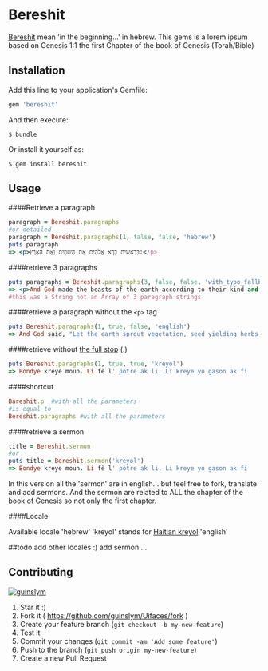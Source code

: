 # Bereshit

[Bereshit](http://en.wikipedia.org/wiki/Bereshit_(parsha)) mean 'in the beginning...' in hebrew. This gems is a lorem ipsum based on Genesis 1:1 the first Chapter of the book of Genesis (Torah/Bible)

## Installation

Add this line to your application's Gemfile:

```ruby
gem 'bereshit'
```

And then execute:

    $ bundle

Or install it yourself as:

    $ gem install bereshit

## Usage

####Retrieve a paragraph
```ruby
paragraph = Bereshit.paragraphs
#or detailed
paragraph = Bereshit.paragraphs(1, false, false, 'hebrew')
puts paragraph
=> <p>בְּרֵאשִׁית בָּרָא אֱלֹהִים אֵת הַשָּׁמַיִם וְאֵת הָאָרֶץ:</p>

```

####retrieve 3 paragraphs
```ruby
puts paragraphs = Bereshit.paragraphs(3, false, false, 'with_typo_fallback_to_english')
=> <p>And God made the beasts of the earth according to their kind and the cattle according to their kind, and all the creeping things of the ground according to their kind, and God saw that it was good.</p><p>And God said, "Let us make man in our image, after our likeness, and they shall rule over the fish of the sea and over the fowl of the heaven and over the animals and over all the earth and over all the creeping things that creep upon the earth."</p><p>And God created man in His image; in the image of God He created him; male and female He created them.</p>
#this was a String not an Array of 3 paragraph strings

```

####retrieve a paragraph without the `<p>` tag
```ruby
puts Bereshit.paragraphs(1, true, false, 'english')
=> And God said, "Let the earth sprout vegetation, seed yielding herbs and fruit trees producing fruit according to its kind in which its seed is found, on the earth," and it was so.

```

####retrieve without [the full stop](http://en.wikipedia.org/wiki/Full_stop) (.)
```ruby
puts Bereshit.paragraphs(1, true, true, 'kreyol')
=> Bondye kreye moun. Li fè l' pòtre ak li. Li kreye yo gason ak fi
```

####shortcut
```ruby
Bareshit.p  #with all the parameters
#is equal to 
Bereshit.paragraphs #with all the parameters
```

####retrieve a sermon 
```ruby
title = Bereshit.sermon
#or
puts title = Bereshit.sermon('kreyol')
=> Bondye kreye moun. Li fè l' pòtre ak li. Li kreye yo gason ak fi
```
In this version all the 'sermon' are in english... but feel free to fork, translate and add sermons.
And the sermon are related to ALL the chapter of the book of Genesis so not only the first chapter.

####Locale

Available locale
'hebrew'
'kreyol' stands for [Haitian kreyol](http://en.wikipedia.org/wiki/Haitian_Creole)
'english'


##todo
add other locales :)
add sermon ...


## Contributing

[![guinslym](https://s3.amazonaws.com/uifaces/faces/twitter/guinslym/73.jpg)](http://uifaces.com/guinslym)
1. Star it :)
2. Fork it ( https://github.com/guinslym/Uifaces/fork )
3. Create your feature branch (`git checkout -b my-new-feature`)
4. Test it
5. Commit your changes (`git commit -am 'Add some feature'`)
6. Push to the branch (`git push origin my-new-feature`)
7. Create a new Pull Request

